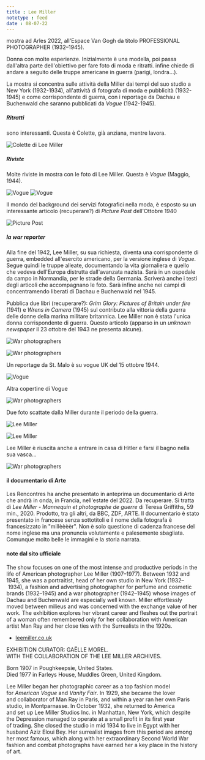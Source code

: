 ```yaml
---
title : Lee Miller
notetype : feed
date : 08-07-22
---
```


mostra ad Arles 2022, all'Espace Van Gogh da titolo PROFESSIONAL PHOTOGRAPHER (1932–1945).

Donna con molte esperienze. Inizialmente è una modella, poi passa dall'altra parte dell'obiettivo per fare foto di moda e ritratti. infine chiede di andare a seguito delle truppe americane in guerra (parigi, londra...).

La mostra si concentra sulle attività della Miller dai tempi del suo studio a New York (1932-1934), all'attività di fotografa di moda e pubblicità (1932-1945) e come corrispondente di guerra, con i reportage da Dachau e Buchenwald che saranno pubblicati da _Vogue_ (1942-1945).

##### Ritratti
sono interessanti. Questa è Colette, già anziana, mentre lavora.

![Colette di Lee Miller](https://alet313.s3.eu-west-3.amazonaws.com/img/foto/2022/arles/arles2202.jpg)

##### Riviste
Molte riviste in mostra con le foto di Lee Miller. Questa è _Vogue_ (Maggio, 1944).

![Vogue](https://alet313.s3.eu-west-3.amazonaws.com/img/foto/2022/arles/arles2203.jpg)
![Vogue](https://alet313.s3.eu-west-3.amazonaws.com/img/foto/2022/arles/arles2204.jpg)

Il mondo del background dei servizi fotografici nella moda, è esposto su un interessante articolo (recuperare?) di _Picture Post_ dell'Ottobre 1940

![Picture Post](https://alet313.s3.eu-west-3.amazonaws.com/img/foto/2022/arles/arles2205.jpg)

##### la war reporter

Alla fine del 1942, Lee Miller, su sua richiesta, diventa una corrispondente di guerra, embedded all'esercito americano, per la versione inglese di _Vogue_.
Segue quindi le truppe alleate, documentando la vita giornaliera e quello che vedeva dell'Europa distrutta dall'avanzata nazista.
Sarà in un ospedale da campo in Normandia, per le strade della Germania.
Scriverà anche i testi degli articoli che accompagnano le foto.
Sarà infine anche nei campi di concentramendo liberati di Dachau e Buchenwald nel 1945.

Pubblica due libri (recuperare?): _Grim Glory: Pictures of Britain under fire_ (1941) e _Wrens in Camera_ (1945) sul contributo alla vittoria della guerra delle donne della marina militare britannica.
Lee Miller non è stata l'unica donna corrispondente di guerra. Questo articolo (apparso in un _unknown newspaper_ il 23 ottobre del 1943 ne presenta alcune).

![War photographers](https://alet313.s3.eu-west-3.amazonaws.com/img/foto/2022/arles/arles2206.jpg)

![War photographers](https://alet313.s3.eu-west-3.amazonaws.com/img/foto/2022/arles/arles2207.jpg)

Un reportage da St. Malo è su vogue UK del 15 ottobre 1944.

![Vogue](https://alet313.s3.eu-west-3.amazonaws.com/img/foto/2022/arles/arles2210.jpg)

Altra copertine di Vogue

![War photographers](https://alet313.s3.eu-west-3.amazonaws.com/img/foto/2022/arles/arles2208.jpg)


Due foto scattate dalla Miller durante il periodo della guerra.

![Lee Miller](https://alet313.s3.eu-west-3.amazonaws.com/img/foto/2022/arles/arles2209.jpg)

![Lee Miller](https://alet313.s3.eu-west-3.amazonaws.com/img/foto/2022/arles/arles2211.jpg)

Lee Miller è riuscita anche a entrare in casa di Hitler e farsi il bagno nella sua vasca...

![War photographers](https://alet313.s3.eu-west-3.amazonaws.com/img/foto/2022/arles/arles2212.jpg)

#### il documentario di Arte
Les Rencontres ha anche presentato in anteprima un documentario di Arte che andrà in onda, in Francia, nell'estate del 2022. Da recuperare.
Si tratta di _Lee Miller - Mannequin et photographe de guerre_ di Teresa Griffiths, 59 min., 2020. Prodotto, tra gli altri, da BBC, ZDF, ARTE.
Il documentario è stato presentato in francese senza sottotitoli e il nome della fotografa è francesizzato in "millèèèèr". Non è solo questione di cadenza francese del nome inglese ma una pronuncia volutamente e palesemente sbagliata.
Comunque molto belle le immagini e la storia narrata.

#### note dal sito ufficiale
The show focuses on one of the most intense and productive periods in the life of American photographer Lee Miller (1907–1977). Between 1932 and 1945, she was a portraitist, head of her own studio in New York (1932– 1934), a fashion and advertising photographer for perfume and cosmetic brands (1932–1945) and a war photographer (1942–1945) whose images of Dachau and Buchenwald are especially well known. Miller effortlessly moved between milieus and was concerned with the exchange value of her work. The exhibition explores her vibrant career and fleshes out the portrait of a woman often remembered only for her collaboration with American artist Man Ray and her close ties with the Surrealists in the 1920s.

-   [leemiller.co.uk](https://www.leemiller.co.uk/)

EXHIBITION CURATOR: GAËLLE MOREL.  
WITH THE COLLABORATION OF THE LEE MILLER ARCHIVES.  
  
Born 1907 in Poughkeepsie, United States.  
Died 1977 in Farleys House, Muddles Green, United Kingdom.

Lee Miller began her photographic career as a top fashion model for _American Vogue_ and _Vanity Fair_. In 1929, she became the lover and collaborator of Man Ray in Paris, and within a year ran her own Paris studio, in Montparnasse. In October 1932, she returned to America and set up Lee Miller Studios Inc. in Manhattan, New York, which despite the Depression managed to operate at a small profit in its first year of trading. She closed the studio in mid 1934 to live in Egypt with her husband Aziz Eloui Bey. Her surrealist images from this period are among her most famous, which along with her extraordinary Second World War fashion and combat photographs have earned her a key place in the history of art.